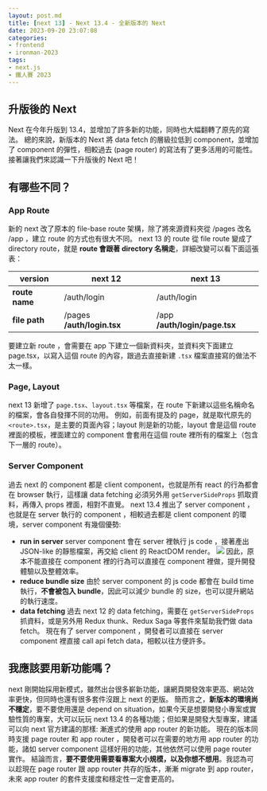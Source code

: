 ```yaml
---
layout: post.md
title: [next 13] - Next 13.4 - 全新版本的 Next
date: 2023-09-20 23:07:08
categories:
- frontend
- ironman-2023
tags: 
- next.js
- 鐵人賽 2023
---
```


## 升版後的 Next
Next 在今年升版到 13.4，並增加了許多新的功能，同時也大幅翻轉了原先的寫法。
總的來說，新版本的 Next 將 data fetch 的層級拉低到 component，並增加了 component 的彈性，相較過去 (page router) 的寫法有了更多活用的可能性。
接著讓我們來認識一下升版後的 Next 吧！

## 有哪些不同？
### App Route
新的 next 改了原本的 file-base route 架構，除了將來源資料夾從 /pages 改名 /app ，建立 route 的方式也有很大不同。
next 13 的 route 從 file route 變成了 directory route，就是 **route 會跟著 directory 名稱走**，詳細改變可以看下面這張表：


| version | next 12 | next 13 |
| -------- | -------- | -------- |
| **route name** | /auth/login | /auth/login |
| **file path** | /pages **/auth/login.tsx** | /app **/auth/login/page.tsx** |

要建立新 route ，會需要在 app 下建立一個新資料夾，並資料夾下面建立 page.tsx，以寫入這個 route 的內容，跟過去直接新建 `.tsx` 檔案直接寫的做法不太一樣。

### Page, Layout
next 13 新增了 `page.tsx`、`layout.tsx` 等檔案，在 route 下新建以這些名稱命名的檔案，會各自發揮不同的功用。
例如，前面有提及的 page，就是取代原先的 `<route>.tsx`，是主要的頁面內容；layout 則是新的功能，layout 會是這個 route 裡面的模板，裡面建立的 component 會套用在這個 route 裡所有的檔案上（包含下一層的 route）。

### Server Component
過去 next 的 component 都是 client component，也就是所有 react 的行為都會在 browser 執行，這樣讓 data fetching 必須另外用 `getServerSideProps` 抓取資料，再傳入 props 裡面，相對不直覺。
next 13.4 推出了 server component ，也就是在 server 執行的 component ，相較過去都是 client component 的環境，server component 有幾個優勢:
- **run in server**
server component 會在 server 裡執行 js code ，接著產出 JSON-like 的靜態檔案，再交給 client 的 ReactDOM render。
![](https://mermaid.ink/img/IGZsb3djaGFydCBMUgoJc3RlcDFbZmV0Y2ggZGF0YSBhbmQgcnVuIGpzIGluIHNlcnZlcl0KICAgIHN0ZXAyW2dlbmVyYXRlIEpTT04tbGlrZSBmaWxlIGFuZCBzZW5kIHRvIGNsaWVudF0KICAgIHN0ZXAzW3NlbmQgdG8gcmVhY3RET00gYW5kIHJlbmRlcl0KICAgIHN0ZXAxLS0-c3RlcDItLT5zdGVwMwo)
因此，原本不能直接在 component 裡的行為可以直接在 component 裡做，提升開發體驗以及整體效率。
- **reduce bundle size**
由於 server component 的 js code 都會在 build time 執行，**不會被包入 bundle**，因此可以減少 bundle 的 size，也可以提升網站的執行速度。
- **data fetching**
過去 next 12 的 data fetching，需要在 `getServerSideProps` 抓資料，或是另外用 Redux thunk、Redux Saga 等套件來幫助我們做 data fetch。
現在有了 server component ，開發者可以直接在 server component 裡直接 call api fetch data，相較以往方便許多。

## 我應該要用新功能嗎？
next 剛開始採用新模式，雖然出台很多嶄新功能，讓網頁開發效率更高、網站效率更快，但同時也還有很多套件沒跟上 next 的更版。
簡而言之，**新版本的環境尚不穩定**，要不要使用還是 depend on situation，如果今天是想要開發小專案或實驗性質的專案，大可以玩玩 next 13.4 的各種功能；但如果是開發大型專案，建議可以向 next 官方建議的那樣: 漸進式的使用 app router 的新功能。
現在的版本同時支援 page router 和 app router ，開發者可以在需要的地方用 app router 的功能，諸如 server component 這樣好用的功能，其他依然可以使用 page router 實作。
結論而言，**要不要使用需要看專案大小規模，以及你想不想用**。我認為可以趁現在 page router 跟 app router 共存的版本，漸漸 migrate 到 app router，未來 app router 的套件支援度和穩定性一定會更高的。